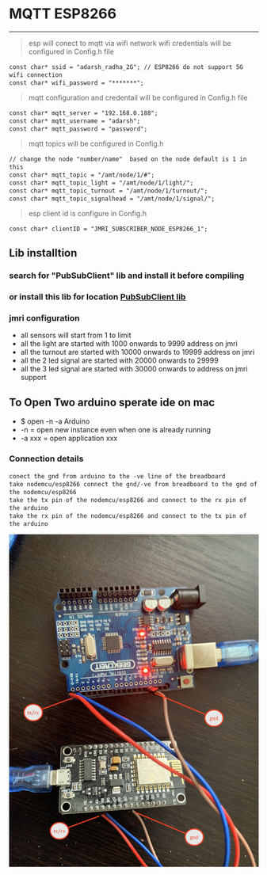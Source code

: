 # MQTT ESP8266 

---

> esp will conect to mqtt via wifi network 
> wifi credentials will be configured in Config.h file 
```
const char* ssid = "adarsh_radha_2G"; // ESP8266 do not support 5G wifi connection
const char* wifi_password = "*******";
```
> mqtt configuration and credentail will be configured in Config.h file 
```
const char* mqtt_server = "192.168.0.188"; 
const char* mqtt_username = "adarsh";
const char* mqtt_password = "password";
```
> mqtt topics will be configured in Config.h 
```
// change the node "number/name"  based on the node default is 1 in this 
const char* mqtt_topic = "/amt/node/1/#";
const char* mqtt_topic_light = "/amt/node/1/light/";
const char* mqtt_topic_turnout = "/amt/node/1/turnout/";
const char* mqtt_topic_signalhead = "/amt/node/1/signal/";
```

> esp client id is configure in Config.h 
```
const char* clientID = "JMRI_SUBSCRIBER_NODE_ESP8266_1";

```

## Lib installtion 

### search for "PubSubClient" lib and install it before compiling 
### or install this lib for location [PubSubClient lib ](https://github.com/adarshkumarsingh83/jmri-cmri/raw/main/DOCUMENTS/JMRI-MOSQUITTO-MQTT/lib/pubsubclient.zip)

### jmri configuration 
* all sensors will start from 1 to limit 
* all the light are started with 1000 onwards to 9999 address on jmri
* all the turnout are started with 10000 onwards to 19999 address on jmri
* all the 2 led signal are started with 20000 onwards to 29999 
* all the 3 led signal are started with 30000 onwards to address on jmri support

## To Open Two arduino sperate ide on mac 
* $ open -n -a Arduino
* -n = open new instance even when one is already running
* -a xxx = open application xxx


### Connection details 

```
conect the gnd from arduino to the -ve line of the breadboard 
take nodemcu/esp8266 connect the gnd/-ve from breadboard to the gnd of the nodemcu/esp8266
take the tx pin of the nodemcu/esp8266 and connect to the rx pin of the arduino 
take the rx pin of the nodemcu/esp8266 and connect to the tx pin of the arduino 

```


![img](../image/con.JPG)
